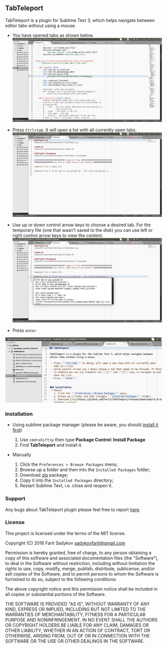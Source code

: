 ## TabTeleport

TabTeleport is a plugin for Sublime Text 3, which helps navigate between
editor tabs without using a mouse.

 - You have opened tabs as shown below.
   ![](https://github.com/Farit/TabTeleport/raw/master/images/open_tabs.png)

 - Press ```Ctrl+tab```. It will open a list with all currently open tabs.
   ![](https://github.com/Farit/TabTeleport/raw/master/images/open_tabteleport.png)

 - Use up or down control arrow keys to choose a desired tab.
   For the temporary file (one that wasn't saved to the disk) you can use
   left or right control arrow keys to view the content.
   ![](https://github.com/Farit/TabTeleport/raw/master/images/show_popup.png)

 - Press ```enter```

 ![Alt Text](https://github.com/Farit/TabTeleport/raw/master/images/demo.gif)

### Installation
 * Using sublime package manager (please be aware, you should [install it first](https://packagecontrol.io/installation))
    1. Use ```cmd+shift+p``` then type **Package Control: Install Package**
    2. Find **TabTeleport** and install it.

 * Manually
   1. Click the ```Preferences > Browse Packages``` menu;
   2. Browse up a folder and then into the ```Installed Packages``` folder;
   3. Download [zip](https://github.com/Farit/TabTeleport/releases/download/v1.3.1/TabTeleport.sublime-package) package;
   4. Copy it into the ```Installed Packages``` directory;
   5. Restart Sublime Text, i.e. close and reopen it.

### Support

Any bugs about TabTeleport plugin please feel free to report [here](https://github.com/Farit/TabTeleport/issues).

### License

This project is licensed under the terms of the MIT license.

Copyright (C) 2016 Farit Sadykov sadykovfarit@gmail.com

Permission is hereby granted, free of charge, to any person obtaining a copy of this software and associated documentation files (the "Software"), to deal in the Software without restriction, including without limitation the rights to use, copy, modify, merge, publish, distribute, sublicense, and/or sell copies of the Software, and to permit persons to whom the Software is furnished to do so, subject to the following conditions:

The above copyright notice and this permission notice shall be included in all copies or substantial portions of the Software.

THE SOFTWARE IS PROVIDED "AS IS", WITHOUT WARRANTY OF ANY KIND, EXPRESS OR IMPLIED, INCLUDING BUT NOT LIMITED TO THE WARRANTIES OF MERCHANTABILITY, FITNESS FOR A PARTICULAR PURPOSE AND NONINFRINGEMENT. IN NO EVENT SHALL THE AUTHORS OR COPYRIGHT HOLDERS BE LIABLE FOR ANY CLAIM, DAMAGES OR OTHER LIABILITY, WHETHER IN AN ACTION OF CONTRACT, TORT OR OTHERWISE, ARISING FROM, OUT OF OR IN CONNECTION WITH THE SOFTWARE OR THE USE OR OTHER DEALINGS IN THE SOFTWARE.

